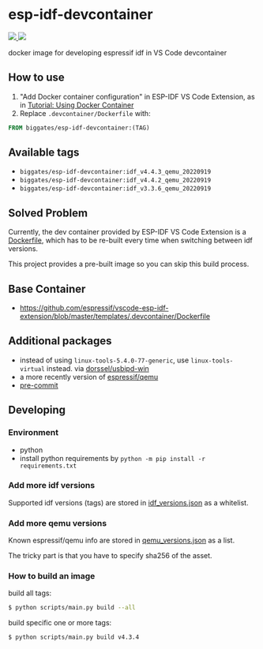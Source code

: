 # esp-idf-devcontainer

[![](https://img.shields.io/docker/pulls/biggates/esp-idf-devcontainer?label=idf_v4.4.3_qemu_20220919) ![](https://img.shields.io/docker/pulls/biggates/esp-idf-devcontainer?label=idf_v3.3.6_qemu_20220919)](https://hub.docker.com/r/biggates/esp-idf-devcontainer/tags)

docker image for developing espressif idf in VS Code devcontainer

## How to use

1. "Add Docker container configuration" in ESP-IDF VS Code Extension, as in [Tutorial: Using Docker Container](https://github.com/espressif/vscode-esp-idf-extension/blob/master/docs/tutorial/using-docker-container.md)
2. Replace `.devcontainer/Dockerfile` with:

  ```dockerfile
  FROM biggates/esp-idf-devcontainer:(TAG)
  ```

## Available tags

* `biggates/esp-idf-devcontainer:idf_v4.4.3_qemu_20220919`
* `biggates/esp-idf-devcontainer:idf_v4.4.2_qemu_20220919`
* `biggates/esp-idf-devcontainer:idf_v3.3.6_qemu_20220919`

## Solved Problem

Currently, the dev container provided by ESP-IDF VS Code Extension is a [Dockerfile](https://github.com/espressif/vscode-esp-idf-extension/blob/master/templates/.devcontainer/Dockerfile), which has to be re-built every time when switching between idf versions.

This project provides a pre-built image so you can skip this build process.

## Base Container

* https://github.com/espressif/vscode-esp-idf-extension/blob/master/templates/.devcontainer/Dockerfile

## Additional packages

* instead of using `linux-tools-5.4.0-77-generic`, use `linux-tools-virtual` instead. via [dorssel/usbipd-win](https://github.com/dorssel/usbipd-win/wiki/WSL-support#usbip-client-tools)
* a more recently version of [espressif/qemu](https://github.com/espressif/qemu/)
* [pre-commit](https://pre-commit.com/)

## Developing

### Environment

* python
* install python requirements by `python -m pip install -r requirements.txt`

### Add more idf versions

Supported idf versions (tags) are stored in [idf_versions.json](./idf_versions.json) as a whitelist.

### Add more qemu versions

Known espressif/qemu info are stored in [qemu_versions.json](./qemu_versions.json) as a list.

The tricky part is that you have to specify sha256 of the asset.

### How to build an image

build all tags:

```bash
$ python scripts/main.py build --all
```

build specific one or more tags:

```bash
$ python scripts/main.py build v4.3.4
```
